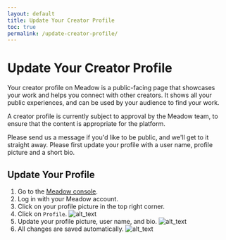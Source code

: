 ```yaml
---
layout: default
title: Update Your Creator Profile
toc: true
permalink: /update-creator-profile/
---
```


# Update Your Creator Profile

Your creator profile on Meadow is a public-facing page that showcases your work and helps you connect with other creators. It shows all your public experiences, and can be used by your audience to find your work.

A creator profile is currently subject to approval by the Meadow team, to ensure that the content is appropriate for the platform. 

Please send us a message if you'd like to be public, and we'll get to it straight away. Please first update your profile with a user name, profile picture and a short bio.

## Update Your Profile

1. Go to the [Meadow console](https://console.meadow.space/).
2. Log in with your Meadow account.
3. Click on your profile picture in the top right corner.
4. Click on `Profile`.
![alt_text](../images/click-profile.webp "Click profile")
5. Update your profile picture, user name, and bio.
![alt_text](../images/unupdated-profile.webp "Update profile")
6. All changes are saved automatically. 
![alt_text](../images/profile-done.webp "Updated profile")